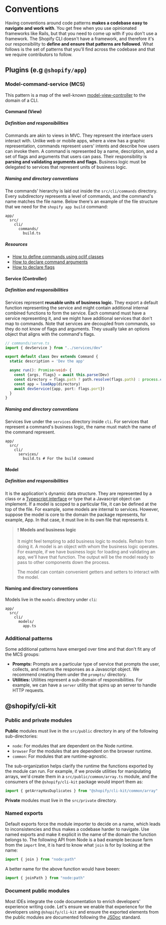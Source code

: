 # Conventions

Having conventions around code patterns **makes a codebase easy to navigate and work with**. You get free when you use opinionated frameworks like Rails, but that you need to come up with if you don't use a framework. The Shopify CLI doesn't have a framework, and therefore it's our responsibility to **define and ensure that patterns are followed**. What follows is the set of patterns that you'll find across the codebase and that we require contributors to follow.

## Plugins (e.g `@shopify/app`)

### Model-command-service (MCS)

This pattern is a map of the well-known [model-view-controller](https://en.wikipedia.org/wiki/Model%E2%80%93view%E2%80%93controller) to the domain of a CLI.

#### Command (View)

##### Definition and responsibilities

Commands are akin to views in MVC.
They represent the interface users interact with.
Unlike web or mobile apps,
where a view has a graphic representation,
commands represent users' intents and describe how users can invoke them.
A command is represented by a name, description, and a set of flags and arguments that users can pass.
Their responsibility is **parsing and validating arguments and flags.**
Business logic must be delegated to services that represent units of business logic.

##### Naming and directory conventions

The commands' hierarchy is laid out inside the `src/cli/commands` directory. Every subdirectory represents a level of commands, and the command's name matches the file name. Below there's an example of the file structure that we need for the `shopify app build` command:

```
app/
  src/
    cli/
      commands/
        build.ts
```

##### Resources

- [How to define commands using oclif classes](https://oclif.io/docs/commands)
- [How to declare command arguments](https://oclif.io/docs/args)
- [How to declare flags](https://oclif.io/docs/flags)

#### Service (Controller)

##### Definition and responsibilities

Services represent **reusable units of business logic.**
They export a default function representing the service and might contain additional internal combined functions to form the service.
Each command must have a service representing it,
and we might have additional services that don't map to commands.
Note that services are decoupled from commands,
so they do not know of flags and arguments.
They usually take an options object that aligns with the command's flags.

```ts
// commands/serve.ts
import { devService } from "../services/dev"

export default class Dev extends Command {
  static description = 'Dev the app'

  async run(): Promise<void> {
    const {args, flags} = await this.parse(Dev)
    const directory = flags.path ? path.resolve(flags.path) : process.cwd()
    const app = loadApp(directory)
    await devService({app, port: flags.port})
  }
}
```

##### Naming and directory conventions

Services live under the `services` directory inside `cli`. For services that represent a command's business logic, the name must match the name of the command represent.

```
app/
  src/
    cli/
      services/
        build.ts # For the build command
```

#### Model

##### Definition and responsibilities

It is the application's dynamic data structure.
They are represented by a class or a [Typescript interface](https://www.typescriptlang.org/docs/handbook/interfaces.html) or type that a Javascript object can implement.
If a model is scoped to a particular file, it can be defined at the top of the file.
For example, some models are internal to services.
However, suppose the model is core to the domain the package represents, for example, App. In that case, it must live in its own file that represents it.

> :exclamation: **Models and business logic**
>
> It might feel tempting to add business logic to models. Refrain from doing it. A model is an object with whom the business logic operates. For example, if we have business logic for loading and validating an app, we'll have that function. The output will be the model ready to pass to other components down the process.
>
> The model can contain convenient getters and setters to interact with the model.

#### Naming and directory conventions

Models live in the `models` directory under `cli`:

```
app/
  src/
    cli/
      models/
        app.ts
```

### Additional patterns

Some additional patterns have emerged over time and that don't fit any of the MCS groups:

- **Prompts:** Prompts are a particular type of service that prompts the user, collects, and returns the responses as a Javascript object. We recommend creating them under the `prompts/` directory.
- **Utilities:** Utilities represent a sub-domain of responsibilities. For example, we can have a `server` utility that spins up an server to handle HTTP requests.

## @shopify/cli-kit

### Public and private modules

**Public** modules must live in the `src/public` directory in any of the following sub-directories:

- `node`: For modules that are dependent on the Node runtime.
- `browser` For the modules that are dependent on the browser runtime.
- `common`: For modules that are runtime-agnostic.

The sub-organization helps clarify the runtime the functions exported by the module can run. For example, if we provide utilities for manipulating arrays, we'd create them in a `src/public/common/array.ts` module, and the consumers of the `@shopify/cli-kit` package would import them as:

```ts
import { getArrayHasDuplicates } from "@shopify/cli-kit/common/array"
```

**Private** modules must live in the `src/private` directory.

### Named exports

Default exports force the module importer to decide on a name, which leads to inconsistencies and thus makes a codebase harder to navigate. Use named exports and make it explicit in the name of the domain the function belongs to. The following API from Node is a bad example because farm from the `import` line, it is hard to know what `join` is for by looking at the name:

```ts
import { join } from "node:path"
```

A better name for the above function would have beeen:

```ts
import { joinPath } from "node:path"
```

### Document public modules

Most IDEs integrate the code documentation to enrich developers' experience writing code. Let's ensure we enable that experience for the developers using `@shopify/cli-kit` and ensure the exported elements from the public modules are documented following the [JSDoc](https://jsdoc.app/) standard.
